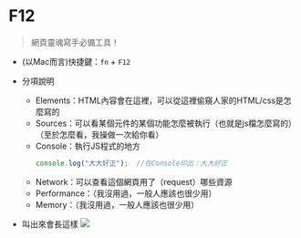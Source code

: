 # F12
> 網頁靈魂寫手必備工具！

* (以Mac而言)快捷鍵：``` fn ``` + ``` F12 ```
* 分項說明
    * Elements：HTML內容會在這裡，可以從這裡偷窺人家的HTML/css是怎麼寫的
    * Sources：可以看某個元件的某個功能怎麼被執行（也就是js檔怎麼寫的）（至於怎麼看，我操做一次給你看）
    * Console：執行JS程式的地方
        ```js
        console.log("大大好正");  //在Console印出：大大好正
        ```
    * Network：可以查看這個網頁用了（request）哪些資源
    * Performance：（我沒用過，一般人應該也很少用）
    * Memory：（我沒用過，一般人應該也很少用）

* 叫出來會長這樣
![](https://i.imgur.com/oUdbA4J.png)